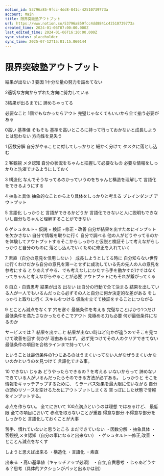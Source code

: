 ```yaml
---
notion_id: 53796a85-9fcc-4dd8-841c-42510739773a
account: Main
title: 限界突破塾アウトプット
url: https://www.notion.so/53796a859fcc4dd8841c42510739773a
created_time: 2024-01-06T07:00:00.000Z
last_edited_time: 2024-01-06T16:20:00.000Z
sync_status: placeholder
sync_time: 2025-07-12T15:01:15.060144
---
```

# 限界突破塾アウトプット

結果が出ない３要因
1十分な量の努力を詰めてない

2適切な方向からずれた方向に努力している

3結果が出るまでに 諦めちゃってる

必要なこと
1個でもなかったらアウト
完璧じゃなくてもいいから全て揃う必要がある

0高い 基準値
そもそも 基準を高いところに持って行っておかないと成長しようとは思わない
方向性を見失う


1 因数分解
自分がやることに対してしっかりと 細かく分けて タスクに落とし込む


2 客観視 メタ認知
自分の状況をちゃんと把握して必要なもの 必要な情報をしっかりと洗濯できるようにしておく


3 構造化
なんでそうなってるのかっていうのをちゃんと構造を理解して 言語化をできるようにする



4 抽象と具体
抽象的なことからより具体をしっかりと考える
ブレインダンプ アウトプット


5 言語化
しっかりと 言語ができるかどうか
言語化できないと人に説明もできないし自分もちゃんと理解することができない

6 ゲシュタルト+ 仮説 + 検証 +修正・改善
自分が結果を出すためにインプットを欠かさない
自分で情報を取りに行く 自分で調べる
他の人がどうやってるのかを体験してアウトプットするそこからしっかりと仮説と検証そして考えながらしっかりと自分のものに 落とし込んでいくために修正を入れていく


7 素直（自分の意見を信用しない ）
成長しようとしてる時に 自分知らない世界に行くわけだから自分の意見を第一とせずに成功している先の先人の人の意見を参考にする
とりあえずやる、でも考えなしにひたすら手を動かすだけではなくってちゃんと考えながらやることが必要
アウトプットにもそれが繋がってくる

8 自立・自責思考
結果が出る 出ない は自分の行動で全て決まる
結果を出している人が一人でもいるんだったら必ずその人と自分に何か決定的な差がある
をしっかりと取りに行く スキルをつける
仮説を立てて検証をすることにつながる

9 とことん減点をなくす 穴を塞ぐ 最低条件を考える
完璧なことばかり1つだけ 最低条件を満たさなかったらそこでアウト
見極める力も必要
何が最低条件になるのか

サービスでは？
結果を出すこと
結果が出ない時ほど何かが違うのでそこを見つけて改善を回す
何かが 理由あるはず。
必ず見つけてその人のクリアできてない 最低条件の項目を合格ラインまで持っていく

ということは最低条件の1つにあるのはうまくいってない人がなぜうまくいかないのかというのを見つけて 言語化できる事。

10 できない じゃあ どうやったらできるの？を考える
いないからって 諦めない
できている人がいるんだったらそのできる方法が必ずある。
しっかりと そこを 情報をキャッチアップするために、
ミラーバス効果を最大限に使いながら
自分の頭のリソースを空けるためにアウトプットしまくる
空っぽにした状態で情報をインプットする。


赤点を作らない。
全てにおいて 100点満点というのは理想 ではあるけど、
最低限 全ての項目において 赤点を取らないことが重要
得意な部分 不得意な部分をしっかりと 言語化しておくことが大事


苦手、慣れていないと思うところ
まだできていない
・因数分解
・抽象具体
・客観視,メタ認知（自分の事になると出来ない）
・ゲシュタルト〜修正,改善
・とことん減点をなくす

しようと思えば出来る
・構造化
・言語化
・素直


出来る
・高い基準値（キャッチアップ必須）
・自立,自責思考
・じゃあどうする？思考（具体的アクションがパッと出るかは別）
